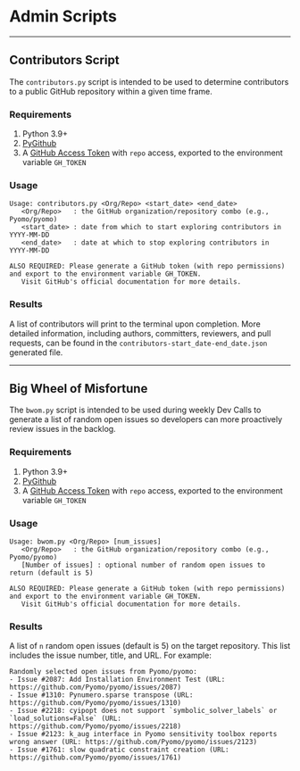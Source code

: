 # Admin Scripts

--------

## Contributors Script

The `contributors.py` script is intended to be used to determine contributors
to a public GitHub repository within a given time frame.

### Requirements

1. Python 3.9+
1. [PyGithub](https://pypi.org/project/PyGithub/)
1. A [GitHub Access Token](https://docs.github.com/en/authentication/keeping-your-account-and-data-secure/managing-your-personal-access-tokens) with `repo` access, exported to the environment variable `GH_TOKEN`

### Usage

```
Usage: contributors.py <Org/Repo> <start_date> <end_date>
   <Org/Repo>   : the GitHub organization/repository combo (e.g., Pyomo/pyomo)
   <start_date> : date from which to start exploring contributors in YYYY-MM-DD
   <end_date>   : date at which to stop exploring contributors in YYYY-MM-DD

ALSO REQUIRED: Please generate a GitHub token (with repo permissions) and export to the environment variable GH_TOKEN.
   Visit GitHub's official documentation for more details.
```

### Results

A list of contributors will print to the terminal upon completion. More detailed
information, including authors, committers, reviewers, and pull requests, can
be found in the `contributors-start_date-end_date.json` generated file. 


----------

## Big Wheel of Misfortune

The `bwom.py` script is intended to be used during weekly Dev Calls to generate
a list of random open issues so developers can more proactively review issues
in the backlog.

### Requirements

1. Python 3.9+
1. [PyGithub](https://pypi.org/project/PyGithub/)
1. A [GitHub Access Token](https://docs.github.com/en/authentication/keeping-your-account-and-data-secure/managing-your-personal-access-tokens) with `repo` access, exported to the environment variable `GH_TOKEN`

### Usage

```
Usage: bwom.py <Org/Repo> [num_issues]
   <Org/Repo>   : the GitHub organization/repository combo (e.g., Pyomo/pyomo)
   [Number of issues] : optional number of random open issues to return (default is 5)

ALSO REQUIRED: Please generate a GitHub token (with repo permissions) and export to the environment variable GH_TOKEN.
   Visit GitHub's official documentation for more details.
```

### Results

A list of `n` random open issues (default is 5) on the target repository.
This list includes the issue number, title, and URL. For example:

```
Randomly selected open issues from Pyomo/pyomo:
- Issue #2087: Add Installation Environment Test (URL: https://github.com/Pyomo/pyomo/issues/2087)
- Issue #1310: Pynumero.sparse transpose (URL: https://github.com/Pyomo/pyomo/issues/1310)
- Issue #2218: cyipopt does not support `symbolic_solver_labels` or `load_solutions=False` (URL: https://github.com/Pyomo/pyomo/issues/2218)
- Issue #2123: k_aug interface in Pyomo sensitivity toolbox reports wrong answer (URL: https://github.com/Pyomo/pyomo/issues/2123)
- Issue #1761: slow quadratic constraint creation (URL: https://github.com/Pyomo/pyomo/issues/1761)
```
